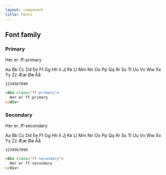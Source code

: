 ```yaml
---
layout: component
title: Fonts
---
```


## Font family

### Primary

<div class="ff-primary">
  Her er .ff-primary
  <p>
    Aa Bb Cc Dd Ee Ff Gg
    Hh Ii Jj Kk Ll Mm Nn
    Oo Pp Qq Rr Ss Tt Uu
    Vv Ww Xx Yy Zz
    Ææ Øø Åå

    1234567890
  </p>
</div>

```html
<div class="ff-primary">
  Her er ff-primary
</div>
```

### Secondary

<div class="ff-secondary">
  Her er .ff-secondary
  <p>
    Aa Bb Cc Dd Ee Ff Gg
    Hh Ii Jj Kk Ll Mm Nn
    Oo Pp Qq Rr Ss Tt Uu
    Vv Ww Xx Yy Zz
    Ææ Øø Åå

    1234567890
  </p>
</div>

```html
<div class="ff-secondary">
  Her er ff-secondary
</div>
```

